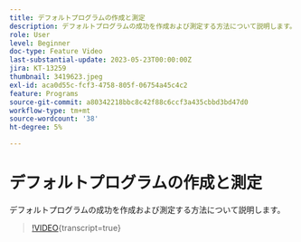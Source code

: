 ```yaml
---
title: デフォルトプログラムの作成と測定
description: デフォルトプログラムの成功を作成および測定する方法について説明します。
role: User
level: Beginner
doc-type: Feature Video
last-substantial-update: 2023-05-23T00:00:00Z
jira: KT-13259
thumbnail: 3419623.jpeg
exl-id: aca0d55c-fcf3-4758-805f-06754a45c4c2
feature: Programs
source-git-commit: a80342218bbc8c42f88c6ccf3a435cbbd3bd47d0
workflow-type: tm+mt
source-wordcount: '38'
ht-degree: 5%

---
```


# デフォルトプログラムの作成と測定

デフォルトプログラムの成功を作成および測定する方法について説明します。

>[!VIDEO](https://video.tv.adobe.com/v/3424471/?learn=on&captions=jpn){transcript=true}
